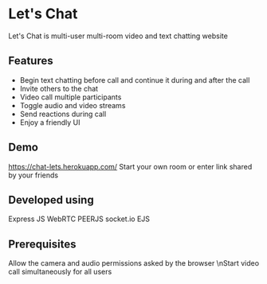 # Let's Chat

Let's Chat is multi-user multi-room video and text chatting website

## Features
- Begin text chatting before call and continue it during and after the call
- Invite others to the chat
- Video call multiple participants
- Toggle audio and video streams
- Send reactions during call
- Enjoy a friendly UI 

## Demo
https://chat-lets.herokuapp.com/
Start your own room or enter link shared by your friends

## Developed using
Express JS 
WebRTC
PEERJS
socket.io
EJS

## Prerequisites
Allow the camera and audio permissions asked by the browser
\nStart video call simultaneously for all users
